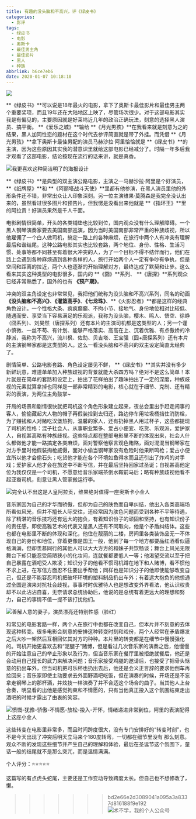 ```yaml
---
title: 有趣的没头脑和不高兴，评《绿皮书》
categories:
  - 影评
tags:
  - 绿皮书
  - 电影
  - 奥斯卡
  - 最佳男主角
  - 最佳影片
  - 黑人
  - 种族
abbrlink: b6ce7eb6
date: 2020-01-07 10:18:10
---
```

![](https://img-upyun.kekeyu.top/p2542144239.jpg)

**《绿皮书》**可以说是18年最火的电影，拿下了奥斯卡最佳影片和最佳男主两个重要奖项，而且19年还在大陆地区上映了，尽管场次很少。对于这部电影其实我是有偏见的，主要原因就是好莱坞近几年的政治正确玩法，刻意的选择黑人演员、搞平衡。 **《爱乐之城》**输给 **《月光男孩》**在我看来就是刻意为之的结果，黑人加同性恋的题材在这个时代去参评简直就是带了外挂。而凭借 **《月光男孩》**拿下奥斯卡最佳男配的演员马赫沙拉·阿里恰恰就是 **《绿皮书》**的主演，因为这些原因其实我的潜意识里就给这部电影已经减分了。时隔一年多后我才观看了这部电影，结论按现在流行的话来讲，就是真香。

 <!-- more -->

![我更喜欢这种简洁明了的海报设计](https://img-upyun.kekeyu.top/p2531065411.jpg-500)

**《绿皮书》**是典型的双主演公路电影，主演之一马赫沙拉·阿里是个好演员， **《纸牌屋》**和 **《阿丽塔战斗天使》**里都有他参演，在黑人演员里他的外形条件还不错，非常出众让人印象深刻。另一位主演维果·莫腾森是我完全没认出来的，虽然看过很多图片和预告片，但我愣是没看出来他就是 **《指环王》**里的阿拉贡！好演员果然是千人千面。

电影剧情很简单，开头的各类铺垫也比较到位，国内观众没有什么理解障碍。一个黑人钢琴演奏家要去美国南部巡演，因为当时美国南部非常严重的种族歧视，所以他雇佣了一个白人做司机，搞定一路上的各种麻烦，在旅行中两个人有冲突有理解最后和谐结尾。这种公路电影其实也比较套路，两个地位、身份、性格、生活习惯、处事等都不同甚至有着很大冲突的人，为了一个目标不得不结伴而行，他们在路上会遇到各种麻烦遇到各种各样的人，旅行开始两个人一定有争吵有争执，但是空间和距离的拉近，两个人也逐渐的开始理解对方，最终达成了默契和让步。这么看来其实这种类型的电影很多，国内的 **《囧》**系列、 **《唐探》**系列观众已经非常熟悉了，国外的也有 **《预产期》**。

冲突的双主角设定也非常常见，我把他们统称为没头脑和不高兴系列，同名的动画 **《没头脑和不高兴》**、**《灌篮高手》**、**《七龙珠》**、**《火影忍者》**都是这样的经典角色设计。一个性格大条、疯疯癫癫、不拘小节、接地气、身份地位相对比较低、随遇而安、享受当下容易满足的乐观派，我称为没头脑，樱木、鸣人、悟空、徐峥（囧系列）、刘昊然（唐探系列）还有本片的主演司机都是这类型的人；另一个谨小慎微、一丝不苟、有计划、能够严格落实、高高在上、沉着优雅、有点傲娇的冷静派，我称为不高兴，流川枫、佐助、贝吉塔、王宝强（囧+唐探系列）还有本片的主演钢琴家都是这类型的人。这么一看没头脑和不高兴的双主设定简直太经典了。

剧情简单、公路电影套路、角色设定屡见不鲜， **《绿皮书》**其实并没有多少新鲜玩意，难道单单加入种族歧视的背景就能大杀四方吗？绝对不是这么简单！本片就是在简单的套路和设定上，拍出了花样拍出了趣味拍出了一定的深度，种族歧视的元素就算拿掉也同样是一部非常精彩的电影，核心就在于细节、克制、还有精彩的表演，为两位主角鼓掌~

开局的场景和剧情很快就把司机这个角色形象建立起来，夜总会里出手赶走闹事的客人，偷偷藏起大人物的帽子再假装捡到去归还，路边停车用垃圾桶挡住消防栓，为了赚钱和人对赌吃汉堡热狗，温馨的家人，还有扔掉黑人用过杯子，这些都提现了司机的性格：混子社会人、从事职业繁多、爱占小便宜、吃货、乐观派，爱护家人，自视甚高略有种族歧视。这些特点都在整部电影里不断的体现出来，社会人什么都做他才能一路搞定各类麻烦，面对警察他察言观色贿赂，面对混混当钢琴家在对方手里时他假装掏枪威慑，面对小偷当钢琴家没有危险时他果断鸣枪；爱占小便宜所以他才会偷石头；吃货他才能在各个环境如鱼得水而且还引出了炸鸡的对手戏；爱护家人他才会在旅途中不断写信，并在最后坚持回家过圣诞；自视甚高他定位为我仅仅是一个司机，不愿意给音乐家端茶倒水鞍前马后；略有种族歧视他看不起亚裔司机，刻意让黑人管家搬运行李。

![完全认不出这是人皇阿拉贡，维果绝对值得一座奥斯卡小金人](https://img-upyun.kekeyu.top/p2544786556.jpg)

音乐家因为自己的才华而骄傲，但却为自己的肤色而自卑纠结，他出入各类高端场所看似风光，但并不擅长人际交往，还经常因为肤色问题而受到各种不平等待遇，除了精湛的音乐技巧还有远大的抱负，有着知识份子的顽固和坚持，也有知识份子的责任感，即使高雅艺术的代表又是黑人还有不同取向，他是个矛盾纠结体。这些也都在电影里不断的体现和深化，他住在靓丽的二楼，房间里各类装饰品无一不体现自己的身份和地位，穿着更像是国王一般，他到了每一个地方都要品红酒看似逼格满满，但却羡慕同行的其他人可以大大方方的和妹子共饮畅谈；舞台上风光无限舞台下却只能忍受简陋狭小的化妆间，连就餐都要低人一等；他渴望交流以至于把自己暴露在酒吧受人欺凌；知识分子的他看不惯司机蹲在地下和人赌博，看不惯他不求上进，在写信方面忍不住要出手帮他；同样也是知识分子的他即使能够改变自己，但还是不能容忍司机把破坏环境的塑料制品扔出车外；有着远大抱负的他想通过全国巡演来对抗社会歧视，事事时时优雅待人也是想改变外界看法，他认识权贵却不以此沾沾自喜，无奈请求总统协助后，他说的是总统有着更远大的理想和努力，自己的事情不值一提不该打扰他们。

![善解人意的妻子，演员漂亮还特别性感（脸红）](https://img-upyun.kekeyu.top/p2542144419.jpg)

和常见的电影套路一样，两个人在旅行中也都在改变自己，但本片并不刻意的去体现这种转变。很多电影会刻意的安排这种转变时刻和戏份，两个人经常在矛盾爆发之后大吵一架然后互相回忆其对方的种种。本片里的转变都是在细节中慢慢强化的。司机开始更喜欢去和“泥腿子”赌博，但是看过几次音乐家的演奏之后，他慢慢的开始注意自己的举止形象以及行为，但当音乐家在餐厅里被拒绝就餐后，他还是会动用自己擅长的武力来解决问题；音乐家接受鸡腿的邀请后，也接受了把骨头惬意的扔出车外，但当司机把可乐杯也扔出去后，他还是会义正言辞的要求他倒车再捡回来；音乐家即使主动要求去外面野酒吧吃饭，但在演奏的时候，开场还是不忘拿走钢琴上的那杯酒，并炫技一样演奏了并不合适这个场合的曲子。当其他人上台合奏，明显看的出他是感觉拘束和不情愿的，只有当他真正投入这个氛围结束走出酒吧的时候才露出了由衷的笑容。

![愤慨-犹豫-骄傲-不情愿-放松-投入-开怀，情绪递进非常到位，阿里的表演配得上这座小金人](https://img-upyun.kekeyu.top/p2542144226.jpg)

这些转变在电影里非常多，而且时间跨度很大，没有专门安排好的“转变时刻”，也不是今天出现了冲突后明天立马来个180度转弯，一切都在细节里没有	那么刻意。观众不断的发现这些细节并产生自己的理解和体验，最后在圣诞节这个氛围下，童话一般的结尾就不是那么突兀，而是温情满满。

个人评分：⭐⭐⭐⭐⭐

这篇写的有点虎头蛇尾，主要还是工作变动导致跨度太长。但自己也不想修改了，懒。

>>>>>>> bd2e66e2d3089041a095a3a8337d816188f9e192
![术不学，我的个人公众号](https://img-upyun.kekeyu.top/20200105002712.png-500)
